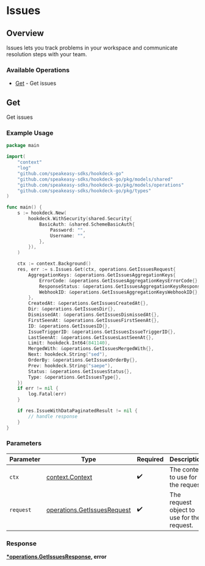 # Issues

## Overview

Issues lets you track problems in your workspace and communicate resolution steps with your team.

### Available Operations

* [Get](#get) - Get issues

## Get

Get issues

### Example Usage

```go
package main

import(
	"context"
	"log"
	"github.com/speakeasy-sdks/hookdeck-go"
	"github.com/speakeasy-sdks/hookdeck-go/pkg/models/shared"
	"github.com/speakeasy-sdks/hookdeck-go/pkg/models/operations"
	"github.com/speakeasy-sdks/hookdeck-go/pkg/types"
)

func main() {
    s := hookdeck.New(
        hookdeck.WithSecurity(shared.Security{
            BasicAuth: &shared.SchemeBasicAuth{
                Password: "",
                Username: "",
            },
        }),
    )

    ctx := context.Background()
    res, err := s.Issues.Get(ctx, operations.GetIssuesRequest{
        AggregationKeys: &operations.GetIssuesAggregationKeys{
            ErrorCode: &operations.GetIssuesAggregationKeysErrorCode{},
            ResponseStatus: &operations.GetIssuesAggregationKeysResponseStatus{},
            WebhookID: &operations.GetIssuesAggregationKeysWebhookID{},
        },
        CreatedAt: &operations.GetIssuesCreatedAt{},
        Dir: &operations.GetIssuesDir{},
        DismissedAt: &operations.GetIssuesDismissedAt{},
        FirstSeenAt: &operations.GetIssuesFirstSeenAt{},
        ID: &operations.GetIssuesID{},
        IssueTriggerID: &operations.GetIssuesIssueTriggerID{},
        LastSeenAt: &operations.GetIssuesLastSeenAt{},
        Limit: hookdeck.Int64(841140),
        MergedWith: &operations.GetIssuesMergedWith{},
        Next: hookdeck.String("sed"),
        OrderBy: &operations.GetIssuesOrderBy{},
        Prev: hookdeck.String("saepe"),
        Status: &operations.GetIssuesStatus{},
        Type: &operations.GetIssuesType{},
    })
    if err != nil {
        log.Fatal(err)
    }

    if res.IssueWithDataPaginatedResult != nil {
        // handle response
    }
}
```

### Parameters

| Parameter                                                                  | Type                                                                       | Required                                                                   | Description                                                                |
| -------------------------------------------------------------------------- | -------------------------------------------------------------------------- | -------------------------------------------------------------------------- | -------------------------------------------------------------------------- |
| `ctx`                                                                      | [context.Context](https://pkg.go.dev/context#Context)                      | :heavy_check_mark:                                                         | The context to use for the request.                                        |
| `request`                                                                  | [operations.GetIssuesRequest](../../models/operations/getissuesrequest.md) | :heavy_check_mark:                                                         | The request object to use for the request.                                 |


### Response

**[*operations.GetIssuesResponse](../../models/operations/getissuesresponse.md), error**

